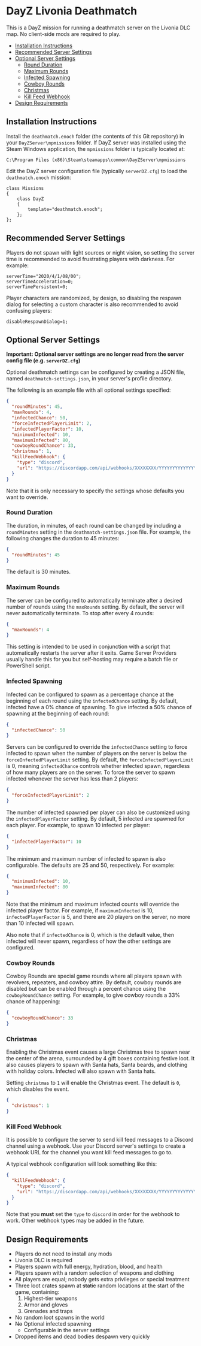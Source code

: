 # DayZ Livonia Deathmatch

This is a DayZ mission for running a deathmatch server on the Livonia DLC map.
No client-side mods are required to play.

* [Installation Instructions](#installation-instructions)
* [Recommended Server Settings](#recommended-server-settings)
* [Optional Server Settings](#optional-server-settings)
  * [Round Duration](#round-duration)
  * [Maximum Rounds](#maximum-rounds)
  * [Infected Spawning](#infected-spawning)
  * [Cowboy Rounds](#cowboy-rounds)
  * [Christmas](#christmas)
  * [Kill Feed Webhook](#kill-feed-webhook)
* [Design Requirements](#design-requirements)

## Installation Instructions

Install the `deathmatch.enoch` folder (the contents of this Git repository) in
your `DayZServer\mpmissions` folder. If DayZ server was installed using the
Steam Windows application, the `mpmissions` folder is typically located at:

```
C:\Program Files (x86)\Steam\steamapps\common\DayZServer\mpmissions
```

Edit the DayZ server configuration file (typically `serverDZ.cfg`) to load the
`deathmatch.enoch` mission:

```
class Missions
{
    class DayZ
    {
        template="deathmatch.enoch";
    };
};
```

## Recommended Server Settings

Players do not spawn with light sources or night vision, so setting the server
time is recommended to avoid frustrating players with darkness. For example:

```
serverTime="2020/4/1/08/00";
serverTimeAcceleration=0;
serverTimePersistent=0;
```

Player characters are randomized, by design, so disabling the respawn dialog
for selecting a custom character is also recommended to avoid confusing
players:

```
disableRespawnDialog=1;
```

## Optional Server Settings

**Important: Optional server settings are no longer read from the server
config file (e.g. `serverDZ.cfg`)**

Optional deathmatch settings can be configured by creating a JSON file, named
`deathmatch-settings.json`, in your server's profile directory.

The following is an example file with all optional settings specified:

```json
{
  "roundMinutes": 45,
  "maxRounds": 4,
  "infectedChance": 50,
  "forceInfectedPlayerLimit": 2,
  "infectedPlayerFactor": 10,
  "minimumInfected": 10,
  "maximumInfected": 80,
  "cowboyRoundChance": 33,
  "christmas": 1,
  "killFeedWebhook": {
    "type": "discord",
    "url": "https://discordapp.com/api/webhooks/XXXXXXXX/YYYYYYYYYYYYYYYY"
  }
}
```

Note that it is only necessary to specify the settings whose defaults you want
to override.

### Round Duration

The duration, in minutes, of each round can be changed by including a
`roundMinutes` setting in the `deathmatch-settings.json` file. For example,
the following changes the duration to 45 minutes:

```json
{
  "roundMinutes": 45
}
```

The default is 30 minutes.

### Maximum Rounds

The server can be configured to automatically terminate after a desired number
of rounds using the `maxRounds` setting. By default, the server will never
automatically terminate. To stop after every 4 rounds:

```json
{
  "maxRounds": 4
}
```

This setting is intended to be used in conjunction with a script that
automatically restarts the server after it exits. Game Server Providers usually
handle this for you but self-hosting may require a batch file or PowerShell
script.

### Infected Spawning

Infected can be configured to spawn as a percentage chance at the beginning of
each round using the `infectedChance` setting. By default, infected have a 0%
chance of spawning. To give infected a 50% chance of spawning at the beginning
of each round:

```json
{
  "infectedChance": 50
}
```

Servers can be configured to override the `infectedChance` setting to force
infected to spawn when the number of players on the server is below the
`forceInfectedPlayerLimit` setting. By default, the `forceInfectedPlayerLimit`
is 0, meaning `infectedChance` controls whether infected spawn, regardless of
how many players are on the server. To force the server to spawn infected
whenever the server has less than 2 players:

```json
{
  "forceInfectedPlayerLimit": 2
}
```

The number of infected spawned per player can also be customized using the
`infectedPlayerFactor` setting. By default, 5 infected are spawned for each
player. For example, to spawn 10 infected per player:

```json
{
  "infectedPlayerFactor": 10
}
```

The minimum and maximum number of infected to spawn is also configurable. The
defaults are 25 and 50, respectively. For example:

```json
{
  "minimumInfected": 10,
  "maximumInfected": 80
}
```

Note that the minimum and maximum infected counts will override the infected
player factor. For example, if `maximumInfected` is 10, `infectedPlayerFactor`
is 5, and there are 20 players on the server, no more than 10 infected will
spawn.

Also note that if `infectedChance` is 0, which is the default value, then
infected will never spawn, regardless of how the other settings are configured.

### Cowboy Rounds

Cowboy Rounds are special game rounds where all players spawn with revolvers,
repeaters, and cowboy attire. By default, cowboy rounds are disabled but can be
enabled through a percent chance using the `cowboyRoundChance` setting. For
example, to give cowboy rounds a 33% chance of happening:

```json
{
  "cowboyRoundChance": 33
}
```

### Christmas

Enabling the Christmas event causes a large Christmas tree to spawn near the
center of the arena, surrounded by 4 gift boxes containing festive loot. It
also causes players to spawn with Santa hats, Santa beards, and clothing with
holiday colors. Infected will also spawn with Santa hats.

Setting `christmas` to `1` will enable the Christmas event. The default is `0`,
which disables the event.

```json
{
  "christmas": 1
}
```

### Kill Feed Webhook

It is possible to configure the server to send kill feed messages to a Discord
channel using a webhook. Use your Discord server's settings to create a webhook
URL for the channel you want kill feed messages to go to.

A typical webhook configuration will look something like this:

```json
{
  "killFeedWebhook": {
    "type": "discord",
    "url": "https://discordapp.com/api/webhooks/XXXXXXXX/YYYYYYYYYYYYYYYY"
  }
}
```

Note that you **must** set the `type` to `discord` in order for the webhook
to work. Other webhook types may be added in the future.

## Design Requirements

* Players do not need to install any mods
* Livonia DLC is required
* Players spawn with full energy, hydration, blood, and health
* Players spawn with a random selection of weapons and clothing
* All players are equal; nobody gets extra privileges or special treatment
* Three loot crates spawn at ~~static~~ random locations at the start of the game, containing:
  1. Highest-tier weapons
  2. Armor and gloves
  3. Grenades and traps
* No random loot spawns in the world
* ~~No~~ Optional infected spawning
  * Configurable in the server settings
* Dropped items and dead bodies despawn very quickly
